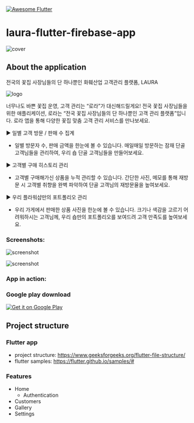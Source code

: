 <a href="https://github.com/Solido/awesome-flutter">
   <img alt="Awesome Flutter" src="https://img.shields.io/badge/Awesome-Flutter-blue.svg?longCache=true&style=flat-square" />
</a>

# laura-flutter-firebase-app

![cover](./assets/cover.jpeg)

## About the application

전국의 꽃집 사장님들의 단 하나뿐인 화훼산업 고객관리 플랫폼, LAURA

![logo](./android/app/src/main/res/mipmap-xxxhdpi/ic_launcher.png)

너무나도 바쁜 꽃집 운영, 고객 관리는 “로라”가 대신해드릴게요!
전국 꽃집 사장님들을 위한 애플리케이션, 로라는 “전국 꽃집 사장님들의 단 하나뿐인 고객 관리 플랫폼”입니다. 로라 앱을 통해 다양한 꽃집 맞춤 고객 관리 서비스를 만나보세요.

► 일별 고객 방문 / 판매 수 집계
- 일별 방문자 수, 판매 금액을 한눈에 볼 수 있습니다. 매일매일 방문하는 잠재 단골 고객님들을 관리하여, 우리 숍 단골 고객님들을 만들어보세요.

► 고객별 구매 히스토리 관리
- 고객별 구매해가신 상품을 누적 관리할 수 있습니다. 간단한 사진, 메모를 통해 재방문 시 고객별 취향을 완벽 파악하여 단골 고객님의 재방문율을 높여보세요.

► 우리 플라워샵만의 포트폴리오 관리
- 우리 가게에서 판매한 상품 사진을 한눈에 볼 수 있습니다. 크기나 색감을 고르기 어려워하시는 고객님께, 우리 숍만의 포트폴리오를 보여드려 고객 만족도를 높여보세요.

### Screenshots:

![screenshot](./assets/screenshot_1.png)

![screenshot](./assets/screenshot_2.png)

### App in action: 


### Google play download
[![Get it on Google Play](https://raw.github.com/repat/README-template/master/googleplay.png)](https://play.google.com/store/apps/details?id=com.laura.flower)

## Project structure

### Flutter app
- project structure: https://www.geeksforgeeks.org/flutter-file-structure/
- flutter samples: https://flutter.github.io/samples/#

### Features
- Home
  - Authentication
- Customers
- Gallery
- Settings
